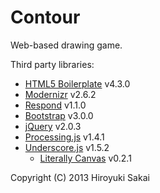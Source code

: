 Contour
=======

Web-based drawing game.

Third party libraries:

* [HTML5 Boilerplate](http://html5boilerplate.com) v4.3.0
* [Modernizr](http://modernizr.com) v2.6.2
* [Respond](https://github.com/scottjehl/Respond) v1.1.0
* [Bootstrap](http://getbootstrap.com) v3.0.0
* [jQuery](http://jquery.com) v2.0.3
* [Processing.js](http://processingjs.org) v1.4.1
* [Underscore.js](http://underscorejs.org) v1.5.2
    * [Literally Canvas](http://literallycanvas.com) v0.2.1

Copyright (C) 2013 Hiroyuki Sakai
